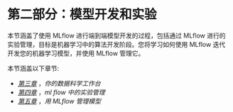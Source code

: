 

# 第二部分：模型开发和实验

本节涵盖了使用 MLflow 进行端到端模型开发的过程，包括通过 MLflow 进行的实验管理，目标是机器学习中的算法开发阶段。您将学习如何使用 MLflow 迭代开发您的机器学习模型，并使用 MLflow 管理它。

本节涵盖以下章节:

*   [*第三章*](B16783_03_Final_SB_epub.xhtml#_idTextAnchor066) ，*你的数据科学工作台*
*   [*第四章*](B16783_04_Final_SB_epub.xhtml#_idTextAnchor081) ，*ml flow 中的实验管理*
*   [*第五章*](B16783_05_Final_SB_epub.xhtml#_idTextAnchor094) ，*用 MLflow 管理模型*